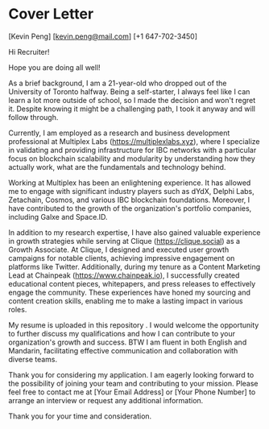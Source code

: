 # Cover Letter
[Kevin Peng]
[kevin.peng@mail.com]
[+1 647-702-3450]

Hi Recruiter!

Hope you are doing all well!

As a brief background, I am a 21-year-old who dropped out of the University of Toronto halfway. Being a self-starter, I always feel like I can learn a lot more outside of school, so I made the decision and won't regret it. Despite knowing it might be a challenging path, I took it anyway and will follow through.

Currently, I am employed as a research and business development professional at Multiplex Labs (https://multiplexlabs.xyz), where I specialize in validating and providing infrastructure for IBC networks with a particular focus on blockchain scalability and modularity by understanding how they actually work, what are the fundamentals and technology behind.

Working at Multiplex has been an enlightening experience. It has allowed me to engage with significant industry players such as dYdX, Delphi Labs, Zetachain, Cosmos, and various IBC blockchain foundations. Moreover, I have contributed to the growth of the organization's portfolio companies, including Galxe and Space.ID.

In addition to my research expertise, I have also gained valuable experience in growth strategies while serving at Clique (https://clique.social) as a Growth Associate. At Clique, I designed and executed user growth campaigns for notable clients, achieving impressive engagement on platforms like Twitter. Additionally, during my tenure as a Content Marketing Lead at Chainpeak (https://www.chainpeak.io), I successfully created educational content pieces, whitepapers, and press releases to effectively engage the community. These experiences have honed my sourcing and content creation skills, enabling me to make a lasting impact in various roles.

My resume is uploaded in this repository  . I would welcome the opportunity to further discuss my qualifications and how I can contribute to your organization's growth and success. BTW I am fluent in both English and Mandarin, facilitating effective communication and collaboration with diverse teams.

Thank you for considering my application. I am eagerly looking forward to the possibility of joining your team and contributing to your mission. Please feel free to contact me at [Your Email Address] or [Your Phone Number] to arrange an interview or request any additional information.

Thank you for your time and consideration.

